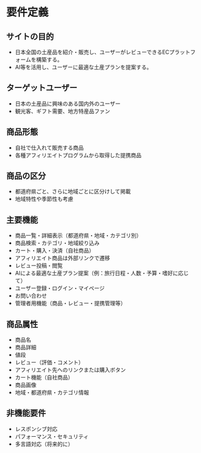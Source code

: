 # 要件定義

## サイトの目的
- 日本全国の土産品を紹介・販売し、ユーザーがレビューできるECプラットフォームを構築する。
- AI等を活用し、ユーザーに最適な土産プランを提案する。

## ターゲットユーザー
- 日本の土産品に興味のある国内外のユーザー
- 観光客、ギフト需要、地方特産品ファン

## 商品形態
- 自社で仕入れて販売する商品
- 各種アフィリエイトプログラムから取得した提携商品

## 商品の区分
- 都道府県ごと、さらに地域ごとに区分けして掲載
- 地域特性や季節性も考慮

## 主要機能
- 商品一覧・詳細表示（都道府県・地域・カテゴリ別）
- 商品検索・カテゴリ・地域絞り込み
- カート・購入・決済（自社商品）
- アフィリエイト商品は外部リンクで遷移
- レビュー投稿・閲覧
- AIによる最適な土産プラン提案（例：旅行日程・人数・予算・嗜好に応じて）
- ユーザー登録・ログイン・マイページ
- お問い合わせ
- 管理者用機能（商品・レビュー・提携管理等）

## 商品属性
- 商品名
- 商品詳細
- 値段
- レビュー（評価・コメント）
- アフィリエイト先へのリンクまたは購入ボタン
- カート機能（自社商品）
- 商品画像
- 地域・都道府県・カテゴリ情報

## 非機能要件
- レスポンシブ対応
- パフォーマンス・セキュリティ
- 多言語対応（将来的に）
